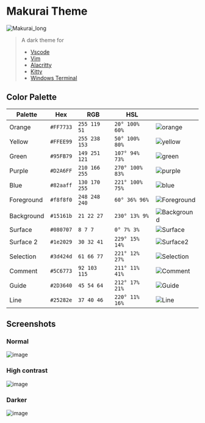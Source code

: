 # Makurai Theme
![Makurai_long](https://github.com/user-attachments/assets/05db57e0-f7ec-46db-a9ed-8e63b8a033db)

> A dark theme for
> * [Vscode](https://github.com/Skardyy/makurai-vscode)
> * [Vim](https://github.com/Skardyy/makurai-nvim)
> * [Alacritty](https://github.com/Skardyy/makurai-theme/blob/main/alacritty.toml)
> * [Kitty](https://github.com/Skardyy/makurai-theme/blob/main/Kitty.conf)
> * [Windows Terminal](https://github.com/Skardyy/makurai-theme/blob/main/WindowsTerminal.json)


## Color Palette

| Palette      | Hex       | RGB           | HSL             |                                                                                                |
| ------------ | --------- | ------------- | --------------- | ---------------------------------------------------------------------------------------------- |
| Orange       | `#FF7733` | `255 119 51`  | `20° 100% 60%`  | ![orange](https://github.com/user-attachments/assets/f938563d-b4bc-415e-93a7-f61ab8e08938)     |
| Yellow       | `#FFEE99` | `255 238 153` | `50° 100% 80%`  | ![yellow](https://github.com/user-attachments/assets/48a6271b-dc77-48b0-b70f-0f46b076a96d)     |
| Green        | `#95FB79` | `149 251 121` | `107° 94% 73%`  | ![green](https://github.com/user-attachments/assets/9c2819a9-f762-4359-9e48-10a856f11690)      |
| Purple       | `#D2A6FF` | `210 166 255` | `270° 100% 83%` | ![purple](https://github.com/user-attachments/assets/56e39583-ad72-4b2e-b97d-0a4b8e3cf6a0)     |
| Blue         | `#82aaff` | `130 170 255` | `221° 100% 75%` | ![blue](https://github.com/user-attachments/assets/71abb665-38e7-4472-97ed-1a90121a3fb9)       |
| Foreground   | `#f8f8f0` | `248 248 240` | `60° 36% 96%`   | ![Foreground](https://github.com/user-attachments/assets/2f22bc24-cd9f-449d-af4b-c789691e8ad4) |
| Background   | `#15161b` | `21 22 27`    | `230° 13% 9%`   | ![Background](https://github.com/user-attachments/assets/56aa0da8-383d-4d1f-83fd-fe0290d0672a) |
| Surface      | `#080707` | `8 7 7`       | `0° 7% 3%`      | ![Surface](https://github.com/user-attachments/assets/42442ecf-9a76-4da7-a9c3-b5ab7c02381b)    |
| Surface 2    | `#1e2029` | `30 32 41`    | `229° 15% 14%`  | ![Surface2](https://github.com/user-attachments/assets/af1401c5-9f0e-4878-96ce-72799eb5f5d4)   |
| Selection    | `#3d424d` | `61 66 77`    | `221° 12% 27%`  | ![Selection](https://github.com/user-attachments/assets/37edbaf9-424b-44a0-9898-c7b23696cd4c)  |
| Comment      | `#5C6773` | `92 103 115`  | `211° 11% 41%`  | ![Comment](https://github.com/user-attachments/assets/b2e8d195-13f5-4c14-8de1-f52eb65f68fa)    |
| Guide        | `#2D3640` | `45 54 64`    | `212° 17% 21%`  | ![Guide](https://github.com/user-attachments/assets/a46762a0-43c7-45f1-8c55-c7835061e422)      |
| Line         | `#25282e` | `37 40 46`    | `220° 11% 16%`  | ![Line](https://github.com/user-attachments/assets/06235af7-b09c-45d8-a2c8-654a803261a4)       |

## Screenshots  
### Normal  
![image](https://github.com/user-attachments/assets/80ef5927-ed25-4340-ad61-782afe0ed7c7)  
### High contrast  
![image](https://github.com/user-attachments/assets/82a1fb36-016a-4436-bab5-850b383fa23e)  
### Darker  
![image](https://github.com/user-attachments/assets/1ecdffa3-923d-47ad-a3f7-ef9552c0ec48)  

